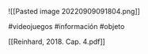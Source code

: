 ![[Pasted image 20220909091804.png]]

#videojuegos #información #objeto 

[[Reinhard, 2018. Cap. 4.pdf]]
